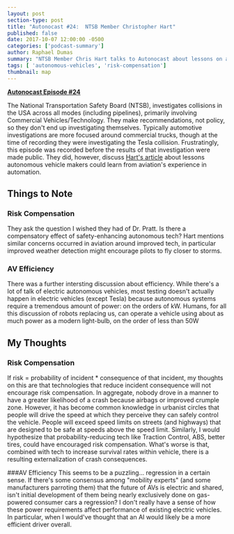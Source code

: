 ```yaml
---
layout: post
section-type: post
title: "Autonocast #24:  NTSB Member Christopher Hart"
published: false
date: 2017-10-07 12:00:00 -0500
categories: ['podcast-summary']
author: Raphael Dumas
summary: "NTSB Member Chris Hart talks to Autonocast about lessons on autonomy from aviation, risk compensation, and vehicle efficiency."
tags: [ 'autonomous-vehicles', 'risk-compensation']
thumbnail: map  
---
```

**[Autonocast Episode #24](http://www.autonocast.com/blog/christopher-hart-ntsb)**

The National Transportation Safety Board (NTSB), investigates collisions in the USA across all modes (including pipelines), primarily involving Commercial Vehicles/Technology. They make recommendations, not policy, so they don't end up investigating themselves. Typically automotive investigations are more focused around commercial trucks, though at the time of recording they were investigating the Tesla collision. Frustratingly, this episode was recorded before the results of that investigation were made public. They did, however, discuss [Hart's article](http://www.thedrive.com/tech/13903/what-can-self-driving-cars-learn-from-aviation) about lessons autonomous vehicle makers could learn from aviation's experience in automation.

## Things to Note
### Risk Compensation
They ask the question I wished they had of Dr. Pratt. Is there a compensatory effect of safety-enhancing autonomous tech? Hart mentions similar concerns occurred in aviation around improved tech, in particular improved weather detection might encourage pilots to fly closer to storms.

### AV Efficiency

There was a further intersting discussion about efficiency. While there's a lot of talk of electric autonomous vehicles, most testing doesn't actually happen in electric vehicles (except Tesla) because autonomous systems require a tremendous amount of power: on the orders of kW. Humans, for all this discussion of robots replacing us, can operate a vehicle using about as much power as a modern light-bulb, on the order of less than 50W

## My Thoughts
### Risk Compensation
If risk = probability of incident * consequence of that incident, my thoughts on this are that technologies that reduce incident consequence will not encourage risk compensation. In aggregate, nobody drove in a manner to have a greater likelihood of a crash because airbags or improved crumple zone. However, it has become common knowledge in urbanist circles that people will drive the speed at which they perceive they can safely control the vehicle. People will exceed speed limits on streets (and highways) that are designed to be safe at speeds above the speed limit. Similarly, I would hypothesize that probability-reducing tech like Traction Control, ABS, better tires, could have encouraged risk compensation. What's worse is that, combined with tech to increase survival rates within vehicle, there is a resulting externalization of crash consequences.

###AV Efficiency
This seems to be a puzzling... regression in a certain sense. If there's some consensus among "mobility experts" (and some manufacturers parroting them) that the future of AVs is electric and shared, isn't initial development of them being nearly exclusively done on gas-powered consumer cars a regression? I don't really have a sense of how these power requirements affect performance of existing electric vehicles. In particular, when I would've thought that an AI would likely be a more efficient driver overall. 